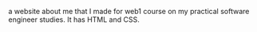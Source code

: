 a website about me that I made for web1 course on my practical software engineer studies. It has HTML and CSS.
